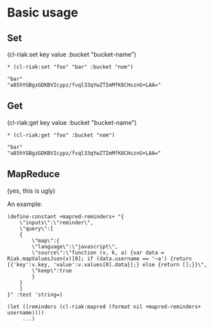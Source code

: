 # Basic usage

## Set
(cl-riak:set key value :bucket "bucket-name")

    * (cl-riak:set "foo" "bar" :bucket "nom") 

    "bar"
    "a85hYGBgzGDKBVIcypz/fvql33qYwZTImMfK8CHsznG+LAA="

## Get
(cl-riak:get key value :bucket "bucket-name")

    * (cl-riak:get "foo" :bucket "nom")

    "bar"
    "a85hYGBgzGDKBVIcypz/fvql33qYwZTImMfK8CHsznG+LAA="

## MapReduce
(yes, this is ugly)

An example:

    (define-constant +mapred-reminders+ "{
        \"inputs\":\"reminder\",
        \"query\":[
        {
            \"map\":{
            \"language\":\"javascript\",
            \"source\":\"function (v, k, a) {var data = Riak.mapValuesJson(v)[0]; if (data.username == '~a') {return [{'key':v.key, 'value':v.values[0].data}];} else {return [];}}\",
            \"keep\":true
            }
        }
        ]
    }" :test 'string=)

    (let ((reminders (cl-riak:mapred (format nil +mapred-reminders+ username))))
         ...)
